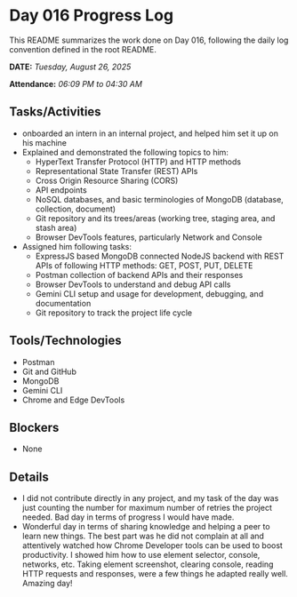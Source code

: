 # Day 016 Progress Log

This README summarizes the work done on Day 016, following the daily log convention defined in the root README.

**DATE:** _Tuesday, August 26, 2025_

**Attendance:** _06:09 PM to 04:30 AM_

## Tasks/Activities

- onboarded an intern in an internal project, and helped him set it up on his machine
- Explained and demonstrated the following topics to him:
  - HyperText Transfer Protocol (HTTP) and HTTP methods
  - Representational State Transfer (REST) APIs
  - Cross Origin Resource Sharing (CORS)
  - API endpoints
  - NoSQL databases, and basic terminologies of MongoDB (database, collection, document)
  - Git repository and its trees/areas (working tree, staging area, and stash area)
  - Browser DevTools features, particularly Network and Console
- Assigned him following tasks:
  - ExpressJS based MongoDB connected NodeJS backend with REST APIs of following HTTP methods: GET, POST, PUT, DELETE
  - Postman collection of backend APIs and their responses
  - Browser DevTools to understand and debug API calls
  - Gemini CLI setup and usage for development, debugging, and documentation
  - Git repository to track the project life cycle

## Tools/Technologies

- Postman
- Git and GitHub
- MongoDB
- Gemini CLI
- Chrome and Edge DevTools

## Blockers

- None

## Details

- I did not contribute directly in any project, and my task of the day was just counting the number for maximum number of retries the project needed. Bad day in terms of progress I would have made.
- Wonderful day in terms of sharing knowledge and helping a peer to learn new things. The best part was he did not complain at all and attentively watched how Chrome Developer tools can be used to boost productivity. I showed him how to use element selector, console, networks, etc. Taking element screenshot, clearing console, reading HTTP requests and responses, were a few things he adapted really well. Amazing day!
